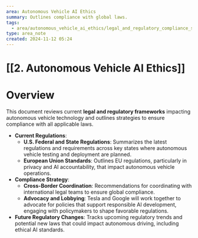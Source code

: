 ```yaml
---
area: Autonomous Vehicle AI Ethics
summary: Outlines compliance with global laws.
tags:
  - area/autonomous_vehicle_ai_ethics/legal_and_regulatory_compliance_strategy
type: area_note
created: 2024-11-12 05:24
---
```

# [[2. Autonomous Vehicle AI Ethics]] 
# Overview
This document reviews current **legal and regulatory frameworks** impacting autonomous vehicle technology and outlines strategies to ensure compliance with all applicable laws.

- **Current Regulations**:
    - **U.S. Federal and State Regulations**: Summarizes the latest regulations and requirements across key states where autonomous vehicle testing and deployment are planned.
    - **European Union Standards**: Outlines EU regulations, particularly in privacy and AI accountability, that impact autonomous vehicle operations.
- **Compliance Strategy**:
    - **Cross-Border Coordination**: Recommendations for coordinating with international legal teams to ensure global compliance.
    - **Advocacy and Lobbying**: Tesla and Google will work together to advocate for policies that support responsible AI development, engaging with policymakers to shape favorable regulations.
- **Future Regulatory Changes**: Tracks upcoming regulatory trends and potential new laws that could impact autonomous driving, including ethical AI standards.
